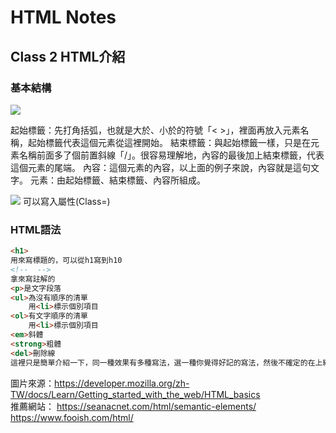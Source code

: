 # HTML Notes
## Class 2 HTML介紹

### 基本結構

![](https://developer.mozilla.org/zh-TW/docs/Learn/Getting_started_with_the_web/HTML_basics/grumpy-cat-small.png)

起始標籤：先打角括弧，也就是大於、小於的符號「< >」，裡面再放入元素名稱，起始標籤代表這個元素從這裡開始。
結束標籤：與起始標籤一樣，只是在元素名稱前面多了個前置斜線「/」。很容易理解地，內容的最後加上結束標籤，代表這個元素的尾端。
內容：這個元素的內容，以上面的例子來說，內容就是這句文字。
元素：由起始標籤、結束標籤、內容所組成。

![](https://developer.mozilla.org/zh-TW/docs/Learn/Getting_started_with_the_web/HTML_basics/grumpy-cat-attribute-small.png)
可以寫入屬性(Class=)
### HTML語法
```html
<h1>
用來寫標題的，可以從h1寫到h10
<!--  -->
拿來寫註解的
<p>是文字段落
<ul>為沒有順序的清單
    用<li>標示個別項目
<ol>有文字順序的清單
    用<li>標示個別項目
<em>斜體
<strong>粗體
<del>刪除線
這裡只是簡單介紹一下，同一種效果有多種寫法，選一種你覺得好記的寫法，然後不確定的在上網查就好。

```
圖片來源：https://developer.mozilla.org/zh-TW/docs/Learn/Getting_started_with_the_web/HTML_basics  
推薦網站：
https://seanacnet.com/html/semantic-elements/
https://www.fooish.com/html/